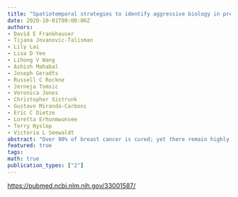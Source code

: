 ```yaml
---
title: "Spatiotemporal strategies to identify aggressive biology in precancerous breast biopsies"
date: 2020-10-01T00:00:00Z
authors:
- David E Frankhauser
- Tijana Jovanovic-Talisman
- Lily Lai
- Lisa D Yee
- Lihong V Wang
- Ashish Mahabal
- Joseph Geradts
- Russell C Rockne
- Jerneja Tomsic
- Veronica Jones
- Christopher Sistrunk
- Gustavo Miranda-Carboni
- Eric C Dietze
- Loretta Erhunmwunsee
- Terry Hyslop
- Victoria L Seewaldt
abstract: "Over 90% of breast cancer is cured; yet there remain highly aggressive breast cancers that develop rapidly and are extremely difficult to treat, much less prevent. Breast cancers that rapidly develop between breast image screening are called 'interval cancers.' The efforts of our team focus on identifying multiscale integrated strategies to identify biologically aggressive precancerous breast lesions. Our goal is to identify spatiotemporal changes that occur prior to development of interval breast cancers. To accomplish this requires integration of new technology. Our team has the ability to perform single cell in situ transcriptional profiling, noncontrast biological imaging, mathematical analysis, and nanoscale evaluation of receptor organization and signaling. These technological innovations allow us to start to identify multidimensional spatial and temporal relationships that drive the transition from biologically aggressive precancer to biologically aggressive interval breast cancer. This article is categorized under: Cancer : Computational Models Cancer : Molecular and Cellular Physiology Cancer : Genetics/Genomics/Epigenetics."
featured: true
tags:
math: true
publication_types: ["2"]
---
```

https://pubmed.ncbi.nlm.nih.gov/33001587/
